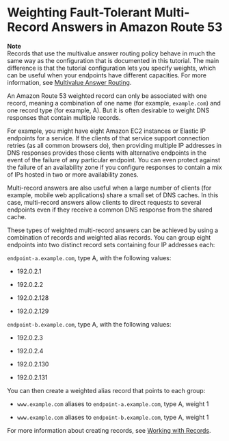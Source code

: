 # Weighting Fault\-Tolerant Multi\-Record Answers in Amazon Route 53<a name="TutorialWeightedFTMR"></a>

**Note**  
Records that use the multivalue answer routing policy behave in much the same way as the configuration that is documented in this tutorial\. The main difference is that the tutorial configuration lets you specify weights, which can be useful when your endpoints have different capacities\. For more information, see [Multivalue Answer Routing](routing-policy.md#routing-policy-multivalue)\.

An Amazon Route 53 weighted record can only be associated with one record, meaning a combination of one name \(for example, `example.com`\) and one record type \(for example, A\)\. But it is often desirable to weight DNS responses that contain multiple records\. 

For example, you might have eight Amazon EC2 instances or Elastic IP endpoints for a service\. If the clients of that service support connection retries \(as all common browsers do\), then providing multiple IP addresses in DNS responses provides those clients with alternative endpoints in the event of the failure of any particular endpoint\. You can even protect against the failure of an availability zone if you configure responses to contain a mix of IPs hosted in two or more availability zones\.

Multi\-record answers are also useful when a large number of clients \(for example, mobile web applications\) share a small set of DNS caches\. In this case, multi\-record answers allow clients to direct requests to several endpoints even if they receive a common DNS response from the shared cache\.

These types of weighted multi\-record answers can be achieved by using a combination of records and weighted alias records\. You can group eight endpoints into two distinct record sets containing four IP addresses each:

`endpoint-a.example.com`, type A, with the following values:

+ 192\.0\.2\.1

+ 192\.0\.2\.2

+ 192\.0\.2\.128

+ 192\.0\.2\.129

`endpoint-b.example.com`, type A, with the following values:

+ 192\.0\.2\.3

+ 192\.0\.2\.4

+ 192\.0\.2\.130

+ 192\.0\.2\.131

You can then create a weighted alias record that points to each group:

+ `www.example.com` aliases to `endpoint-a.example.com`, type A, weight 1

+ `www.example.com` aliases to `endpoint-b.example.com`, type A, weight 1

For more information about creating records, see [Working with Records](rrsets-working-with.md)\.